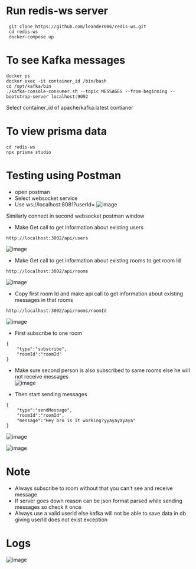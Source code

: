 # Run redis-ws server

```
 git clone https://github.com/leander006/redis-ws.git
 cd redis-ws
 docker-compose up
```
# To see Kafka messages
 ```
 docker ps
 docker exec -it container_id /bin/bash
 cd /opt/kafka/bin
 ./kafka-console-consumer.sh --topic MESSAGES --from-beginning --bootstrap-server localhost:9092
```
Select container_id of apache/kafka:latest contianer

# To view prisma data
```
cd redis-ws
npx prisma studio 
```
# Testing using Postman
- open postman 
- Select websocket service
- Use ws://localhost:8081?userId=
![image](https://github.com/user-attachments/assets/fdf2d302-c454-4ecf-8728-8dd9a79ff984)

Similarly connect in second websocket postman window

- Make Get call to get information about existing users
```
http://localhost:3002/api/users
```
![image](https://github.com/user-attachments/assets/c14b0cea-d5fa-412d-9546-7d8e627f7050)

- Make Get call to get information about existing rooms to get room Id
```
http://localhost:3002/api/rooms
```
![image](https://github.com/user-attachments/assets/5af434ca-40b1-4d55-b897-7667dbca15e1)
- Copy first room Id and make api call to get information about existing messages in that rooms
```
http://localhost:3002/api/rooms/roomId
```
![image](https://github.com/user-attachments/assets/425e6393-d6b9-49e7-8c08-39c7a1222491)

- First subscribe to one room
```
{
    "type":"subscribe",
    "roomId":"roomId"
}
```
- Make sure second person is also subscribed to same rooms else he will not receive messages  
![image](https://github.com/user-attachments/assets/74c466a4-a656-4487-9741-ec9dd209113e)

- Then start sending messages
```
{
    "type":"sendMessage",
    "roomId":"roomId",
    "message":"Hey bro is it working?yyayayayaya"
}
```
![image](https://github.com/user-attachments/assets/ddc4f993-3961-4858-8968-93e3464c0c25)

![image](https://github.com/user-attachments/assets/75fd822e-841e-4282-a702-e5c09c19f30d)


# Note 
- Always subscribe to room without that you can't see and receive message
- If server goes down reason can be json format parsed while sending messages so check it once
- Always use a valid userId else kafka will not be able to save data in db giving userId does not exist exception

# Logs 
![image](https://github.com/user-attachments/assets/7bd5ee68-f84b-4a32-8a05-fa8092c2bb99)


